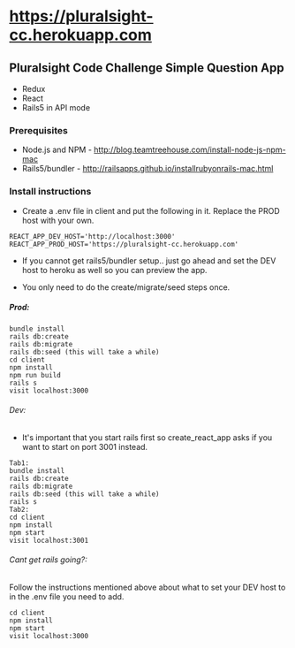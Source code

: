 # https://pluralsight-cc.herokuapp.com

## Pluralsight Code Challenge Simple Question App
* Redux
* React
* Rails5 in API mode

### Prerequisites
* Node.js and NPM - http://blog.teamtreehouse.com/install-node-js-npm-mac
* Rails5/bundler - http://railsapps.github.io/installrubyonrails-mac.html

### Install instructions
* Create a .env file in client and put the following in it. Replace
the PROD host with your own. 
```
REACT_APP_DEV_HOST='http://localhost:3000'
REACT_APP_PROD_HOST='https://pluralsight-cc.herokuapp.com'
```
* If you cannot get rails5/bundler setup.. just go ahead and set the DEV
host to heroku as well so you can preview the app.

* You only need to do the create/migrate/seed steps once.

##### Prod:
```
bundle install
rails db:create
rails db:migrate
rails db:seed (this will take a while)
cd client
npm install
npm run build
rails s
visit localhost:3000
```

###### Dev:
* It's important that you start rails first so create_react_app asks if you
want to start on port 3001 instead.  
```
Tab1:
bundle install
rails db:create
rails db:migrate
rails db:seed (this will take a while)
rails s
Tab2:
cd client
npm install
npm start
visit localhost:3001
```

###### Cant get rails going?:
Follow the instructions mentioned above about what to set your DEV host to 
in the .env file you need to add. 
```
cd client
npm install
npm start
visit localhost:3000
```